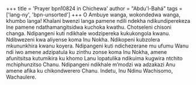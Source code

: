 +++
title = 'Prayer bpn10824 in Chichewa'
author = "Abdu'l-Bahá"
tags = ['lang-ny', 'bpn-unsorted']
+++
O Ambuye wanga, wokondedwa wanga, khumbo langa! Khalani bwenzi langa pamene ndili ndekha ndikundiperekeza Ine pamene ndathamangitsidwa kuchoka kwathu.  Chotseleni chisoni changa.  Ndipangeni kuti ndikhale wodzipereka kukukongola kwanu.  Ndibwezeni kwa aliyense koma Inu Nokha.  Ndikopeni kubzolera mkununkhira kwanu koyera.  Ndipangeni kuti ndichezerane mu ufumu Wanu ndi iwo amene adzipatula ku zinthu zonse koma Inu Nokha, amene afunitsitsa kutumikira ku khomo Lanu lopatulika ndikuima kugwira ntchito mchiphunzitso Chanu.  Ndipangeni ndikhale m’modzi wa adzakazi Anu amene afika ku chikondwerero Chanu.  Indetu, Inu Ndinu Wachisomo, Wachaulere.
